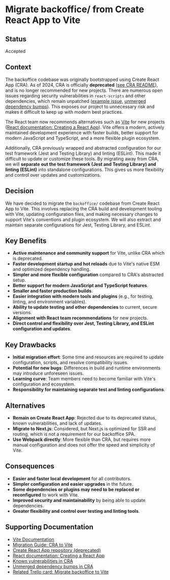 # Migrate backoffice/ from Create React App to Vite

## Status

Accepted

## Context

The backoffice codebase was originally bootstrapped using Create React App (CRA). As of 2024, CRA is officially **deprecated** ([see CRA README](https://github.com/facebook/create-react-app)), and is no longer recommended for new projects. There are numerous open issues regarding security vulnerabilities in `react-scripts` and other dependencies, which remain unpatched ([example issue](https://github.com/facebook/create-react-app/issues/17040), [unmerged dependency bumps](https://github.com/facebook/create-react-app/pull/13778)). This exposes our project to unnecessary risk and makes it difficult to keep up with modern best practices.

The React team now recommends alternatives such as [Vite](https://vitejs.dev/) for new projects ([React documentation: Creating a React App](https://react.dev/learn/creating-a-react-app)). Vite offers a modern, actively maintained development experience with faster builds, better support for modern JavaScript and TypeScript, and a more flexible plugin ecosystem.

Additionally, CRA previously wrapped and abstracted configuration for our test framework (Jest and Testing Library) and linting (ESLint). This made it difficult to update or customize these tools. By migrating away from CRA, we will **separate out the test framework (Jest and Testing Library) and linting (ESLint)** into standalone configurations. This gives us more flexibility and control over updates and customizations.

## Decision

We have decided to migrate the `backoffice/` codebase from Create React App to Vite. This involves replacing the CRA build and development tooling with Vite, updating configuration files, and making necessary changes to support Vite's conventions and plugin ecosystem. We will also extract and maintain separate configurations for Jest, Testing Library, and ESLint.

## Key Benefits

- **Active maintenance and community support** for Vite, unlike CRA which is deprecated.
- **Faster development startup and hot reloads** due to Vite's native ESM and optimized dependency handling.
- **Simpler and more flexible configuration** compared to CRA's abstracted setup.
- **Better support for modern JavaScript and TypeScript features**.
- **Smaller and faster production builds**.
- **Easier integration with modern tools and plugins** (e.g., for testing, linting, and environment variables).
- **Ability to update testing and other dependencies** to current, secure versions.
- **Alignment with React team recommendations** for new projects.
- **Direct control and flexibility over Jest, Testing Library, and ESLint configuration and updates**.

## Key Drawbacks

- **Initial migration effort**: Some time and resources are required to update configuration, scripts, and resolve compatibility issues.
- **Potential for new bugs**: Differences in build and runtime environments may introduce unforeseen issues.
- **Learning curve**: Team members need to become familiar with Vite's configuration and ecosystem.
- **Responsibility for maintaining separate test and linting configurations**.

## Alternatives

- **Remain on Create React App**: Rejected due to its deprecated status, known vulnerabilities, and lack of updates.
- **Migrate to Next.js**: Considered, but Next.js is optimized for SSR and routing, which is not a requirement for our backoffice SPA.
- **Use Webpack directly**: More flexible than CRA, but requires more manual configuration and does not offer the speed and simplicity of Vite.

## Consequences

- **Easier and faster local development** for all contributors.
- **Simpler configuration and easier upgrades** in the future.
- **Some dependencies or plugins may need to be replaced or reconfigured** to work with Vite.
- **Improved security and maintainability** by being able to update dependencies.
- **Greater flexibility and control over testing and linting tools**.

## Supporting Documentation

- [Vite Documentation](https://vitejs.dev/)
- [Migration Guide: CRA to Vite](https://vitejs.dev/guide/#scaffolding-your-first-vite-project)
- [Create React App repository (deprecated)](https://github.com/facebook/create-react-app)
- [React documentation: Creating a React App](https://react.dev/learn/creating-a-react-app)
- [Known vulnerabilities in CRA](https://github.com/facebook/create-react-app/issues/17040)
- [Unmerged dependency bumps in CRA](https://github.com/facebook/create-react-app/pull/13778)
- [Related Trello card: Migrate backoffice to Vite](https://trello.com/)
